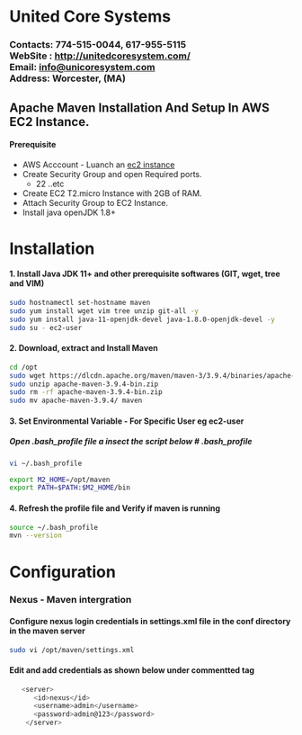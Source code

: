 # United Core Systems

### Contacts: 774-515-0044, 617-955-5115<br> WebSite : <http://unitedcoresystem.com/><br>Email: info@unicoresystem.com <br>Address: Worcester, (MA)

## Apache Maven Installation And Setup In AWS EC2 Instance.
#### Prerequisite
+ AWS Acccount - Luanch an [ec2 instance](../EC2_Instances/README.md)
+ Create Security Group and open Required ports.
   + 22 ..etc
+ Create EC2 T2.micro Instance with 2GB of RAM.
+ Attach Security Group to EC2 Instance.
+ Install java openJDK 1.8+

# Installation 

#### 1. Install Java JDK 11+ and other prerequisite softwares (GIT, wget, tree and VIM)
``` sh
sudo hostnamectl set-hostname maven
sudo yum install wget vim tree unzip git-all -y
sudo yum install java-11-openjdk-devel java-1.8.0-openjdk-devel -y
sudo su - ec2-user
```

#### 2. Download, extract and Install Maven
``` sh
cd /opt
sudo wget https://dlcdn.apache.org/maven/maven-3/3.9.4/binaries/apache-maven-3.9.4-bin.zip
sudo unzip apache-maven-3.9.4-bin.zip
sudo rm -rf apache-maven-3.9.4-bin.zip
sudo mv apache-maven-3.9.4/ maven
```
#### 3. Set Environmental Variable  - For Specific User eg ec2-user

##### Open .bash_profile file a insect the script below # .bash_profile 
``` sh
vi ~/.bash_profile
```

``` sh
export M2_HOME=/opt/maven
export PATH=$PATH:$M2_HOME/bin
```

#### 4. Refresh the profile file and Verify if maven is running
```sh
source ~/.bash_profile
mvn --version
```

# Configuration 

### Nexus - Maven intergration 

#### Configure nexus login credentials in settings.xml file in the conf directory in the maven server 
```sh 
sudo vi /opt/maven/settings.xml          
```

#### Edit and add credentials as shown below under commentted <server> </server> tag  
```sh
   <server>
      <id>nexus</id>
      <username>admin</username>
      <password>admin@123</password>
    </server>
```